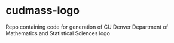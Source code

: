 # cudmass-logo
Repo containing code for generation of CU Denver Department of Mathematics and Statistical Sciences logo
